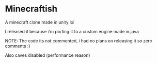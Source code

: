 # Minecraftish
A minecraft clone made in unity lol

I released it because i'm porting it to a custom engine made in java

NOTE: The code its not commented, i had no plans on releasing it so zero comments :)

Also caves disabled (performance reason)
